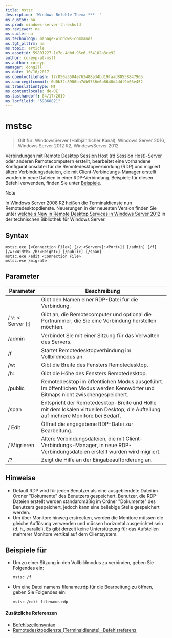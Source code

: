 ```yaml
---
title: mstsc
description: 'Windows-Befehle Thema ***- '
ms.custom: na
ms.prod: windows-server-threshold
ms.reviewer: na
ms.suite: na
ms.technology: manage-windows-commands
ms.tgt_pltfrm: na
ms.topic: article
ms.assetid: 59801227-1e7e-4dbd-96e6-f54102a3ce92
author: coreyp-at-msft
ms.author: coreyp
manager: dongill
ms.date: 10/16/2017
ms.openlocfilehash: 17c050a3504e763488a34bd19faad80558847965
ms.sourcegitcommit: 0d0b32c8986ba7db9536e0b8648d4ddf9b03e452
ms.translationtype: MT
ms.contentlocale: de-DE
ms.lasthandoff: 04/17/2019
ms.locfileid: "59868821"
---
```

# <a name="mstsc"></a>mstsc

>Gilt für: WindowsServer (Halbjährlicher Kanal), Windows Server 2016, Windows Server 2012 R2, WindowsServer 2012

Verbindungen mit Remote Desktop Session Host (rd Session Host)-Server oder anderen Remotecomputern erstellt, bearbeitet eine vorhandene Konfigurationsdatei für die Remotedesktopverbindung (RDP) und migriert ältere Verbindungsdateien, die mit Client-Verbindungs-Manager erstellt wurden in neue Dateien in einer RDP-Verbindung.
Beispiele für diesen Befehl verwenden, finden Sie unter [Beispiele](#BKMK_examples).
> [!NOTE]
> In Windows Server 2008 R2 heißen die Terminaldienste nun Remotedesktopdienste. Neuerungen in der neuesten Version finden Sie unter [welche s New in Remote Desktop Services in Windows Server 2012](https://technet.microsoft.com/library/hh831527) in der technischen Bibliothek für Windows Server.

## <a name="syntax"></a>Syntax
```
mstsc.exe [<Connection File>] [/v:<Server>[:<Port>]] [/admin] [/f] [/w:<Width> /h:<Height>] [/public] [/span]
mstsc.exe /edit <Connection File>
mstsc.exe /migrate
```

## <a name="parameters"></a>Parameter
|Parameter|Beschreibung|
|-------|--------|
|<Connection File>|Gibt den Namen einer RDP-Datei für die Verbindung.|
|/ v: < Server [:<Port>]|Gibt an, die Remotecomputer und optional die Portnummer, die Sie eine Verbindung herstellen möchten.|
|/admin|Verbindet Sie mit einer Sitzung für das Verwalten des Servers.|
|/f|Startet Remotedesktopverbindung im Vollbildmodus an.|
|/w:<Width>|Gibt die Breite des Fensters Remotedesktop.|
|/h:<Height>|Gibt die Höhe des Fensters Remotedesktop.|
|/public|Remotedesktop im öffentlichen Modus ausgeführt. Im öffentlichen Modus werden Kennwörter und Bitmaps nicht zwischengespeichert.|
|/span|Entspricht der Remotedesktop-Breite und Höhe mit dem lokalen virtuellen Desktop, die Aufteilung auf mehrere Monitore bei Bedarf.|
|/ Edit <Connection File>|Öffnet die angegebene RDP-Datei zur Bearbeitung.|
|/ Migrieren|Ältere Verbindungsdateien, die mit Client-Verbindungs-Manager, in neue RDP-Verbindungsdateien erstellt wurden wird migriert.|
|/?|Zeigt die Hilfe an der Eingabeaufforderung an.|

## <a name="remarks"></a>Hinweise
-   Default.RDP wird für jeden Benutzer als eine ausgeblendete Datei im Ordner "Dokumente" des Benutzers gespeichert. Benutzer, die RDP-Dateien erstellt werden standardmäßig im Ordner "Dokumente" des Benutzers gespeichert, jedoch kann eine beliebige Stelle gespeichert werden.
-   Um über Monitore hinweg erstrecken, werden die Monitore müssen die gleiche Auflösung verwenden und müssen horizontal ausgerichtet sein (d. h., parallel). Es gibt derzeit keine Unterstützung für das Aufstellen mehrerer Monitore vertikal auf dem Clientsystem.

## <a name="BKMK_examples"></a>Beispiele für
-   Um zu einer Sitzung in den Vollbildmodus zu verbinden, geben Sie Folgendes ein:
    ```
    mstsc /f
    ```
-   Um eine Datei namens filename.rdp für die Bearbeitung zu öffnen, geben Sie Folgendes ein:
    ```
    mstsc /edit filename.rdp
    ```
    
#### <a name="additional-references"></a>Zusätzliche Referenzen
-   [Befehlszeilensyntax](command-line-syntax-key.md)
-   [Remotedesktopdienste &#40;Terminaldienste&#41; -Befehlsreferenz](remote-desktop-services-terminal-services-command-reference.md)
